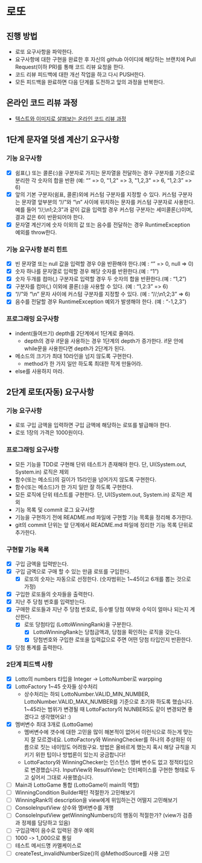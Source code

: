 # 로또
## 진행 방법
* 로또 요구사항을 파악한다.
* 요구사항에 대한 구현을 완료한 후 자신의 github 아이디에 해당하는 브랜치에 Pull Request(이하 PR)를 통해 코드 리뷰 요청을 한다.
* 코드 리뷰 피드백에 대한 개선 작업을 하고 다시 PUSH한다.
* 모든 피드백을 완료하면 다음 단계를 도전하고 앞의 과정을 반복한다.

## 온라인 코드 리뷰 과정
* [텍스트와 이미지로 살펴보는 온라인 코드 리뷰 과정](https://github.com/next-step/nextstep-docs/tree/master/codereview)

## 1단계 문자열 덧셈 계산기 요구사항
### 기능 요구사항
- [x] 쉼표(,) 또는 콜론(:)을 구분자로 가지는 문자열을 전달하는 경우 구분자를 기준으로 분리한 각 숫자의 합을 반환 (예: “” => 0, "1,2" => 3, "1,2,3" => 6, “1,2:3” => 6)
- [x] 앞의 기본 구분자(쉼표, 콜론)외에 커스텀 구분자를 지정할 수 있다. 커스텀 구분자는 문자열 앞부분의 “//”와 “\n” 사이에 위치하는 문자를 커스텀 구분자로 사용한다. 예를 들어 “//;\n1;2;3”과 같이 값을 입력할 경우 커스텀 구분자는 세미콜론(;)이며, 결과 값은 6이 반환되어야 한다.
- [x] 문자열 계산기에 숫자 이외의 값 또는 음수를 전달하는 경우 RuntimeException 예외를 throw한다.

### 기능 요구사항 분리 힌트
- [x] 빈 문자열 또는 null 값을 입력할 경우 0을 반환해야 한다.(예 : “” => 0, null => 0)
- [x] 숫자 하나를 문자열로 입력할 경우 해당 숫자를 반환한다.(예 : “1”)
- [x] 숫자 두개를 컴마(,) 구분자로 입력할 경우 두 숫자의 합을 반환한다.(예 : “1,2”)
- [x] 구분자를 컴마(,) 이외에 콜론(:)을 사용할 수 있다. (예 : “1,2:3” => 6)
- [x] “//”와 “\n” 문자 사이에 커스텀 구분자를 지정할 수 있다. (예 : “//;\n1;2;3” => 6)
- [x] 음수를 전달할 경우 RuntimeException 예외가 발생해야 한다. (예 : “-1,2,3”)

### 프로그래밍 요구사항
- indent(들여쓰기) depth를 2단계에서 1단계로 줄여라.
    - depth의 경우 if문을 사용하는 경우 1단계의 depth가 증가한다. if문 안에 while문을 사용한다면 depth가 2단계가 된다.
- 메소드의 크기가 최대 10라인을 넘지 않도록 구현한다.
    - method가 한 가지 일만 하도록 최대한 작게 만들어라.
- else를 사용하지 마라.

## 2단계 로또(자동) 요구사항
### 기능 요구사항
- 로또 구입 금액을 입력하면 구입 금액에 해당하는 로또를 발급해야 한다.
- 로또 1장의 가격은 1000원이다.

### 프로그래밍 요구사항
- 모든 기능을 TDD로 구현해 단위 테스트가 존재해야 한다. 단, UI(System.out, System.in) 로직은 제외
- 함수(또는 메소드)의 길이가 15라인을 넘어가지 않도록 구현한다.
- 함수(또는 메소드)가 한 가지 일만 잘 하도록 구현한다.
- 모든 로직에 단위 테스트를 구현한다. 단, UI(System.out, System.in) 로직은 제외
- 기능 목록 및 commit 로그 요구사항
- 기능을 구현하기 전에 README.md 파일에 구현할 기능 목록을 정리해 추가한다.
- git의 commit 단위는 앞 단계에서 README.md 파일에 정리한 기능 목록 단위로 추가한다.

### 구현할 기능 목록
- [x] 구입 금액을 입력받는다.
- [x] 구입 금액으로 구매 할 수 있는 만큼 로또를 구입한다.
    - [x] 로또의 숫자는 자동으로 선정한다. (숫자범위는 1~45이고 6개를 뽑는 것으로 가정)
- [x] 구입한 로또들의 숫자들을 출력한다.
- [x] 지난 주 당첨 번호를 입력받는다.
- [x] 구매한 로또들과 지난 주 당첨 번호로, 등수별 당첨 여부와 수익이 얼마나 되는지 계산한다.
    - [x] 로또 당첨타입 (LottoWinningRank)을 구분한다.
        - [x] LottoWinningRank는 당첨금액과, 당첨을 확인하는 로직을 갖는다.
        - [x] 당첨번호와 구입한 로또을 입력값으로 주면 어떤 당첨 타입인지 반환한다.
- [x] 당첨 통계를 출력한다.

### 2단계 피드백 사항
- [x] Lotto의 numbers 타입을 Integer -> LottoNumber로 warpping
- [x] LottoFactory 1~45 숫자들 상수처리
    - 상수처리는 하되 LottoNumber.VALID_MIN_NUMBER, LottoNumber.VALID_MAX_NUMBER를 기준으로 초기화 하도록 했습니다. 1~45라는 범위가 변경될 때 LottoFactory의 NUNBERS도 같이 변경되면 좋겠다고 생각했어요! :)
- [x] 멤버변수 최대 3개로 (LottoGame)
    - 멤버변수에 갯수에 대한 고민을 많이 해본적이 없어서 이런식으로 하는게 맞는지 잘 모르겠네요. LottoFactory와 WinningChecker를 하나의 추상화된 이름으로 짓는 네이밍도 어려웠구요. 방법은 올바르게 했는지 혹시 해당 규칙을 지키기 위한 팁이나 방법론이 있는지 궁금합니다!
    - LottoFactory와 WinningChecker는 인스턴스 멤버 변수도 없고 정적타입으로 변경했습니다. InputView와 ResultView는 인터페이스를 구현한 형태로 두고 싶어서 그대로 사용했습니다.  
- [ ] Main과 LottoGame 통합 (LottoGame이 main의 역할)
- [ ] WinningCondition Builder패턴 적절한가 고민해보기
- [ ] WinningRank의 description을 view에게 위임하는건 어떨지 고민해보기
- [ ] ConsoleInputView 상수와 멤버변수를 개행
- [ ] ConsoleInputView getWinningNumbers()의 행동이 적절한가? (view가 검증과 정제를 담당하고 있음)
- [ ] 구입금액이 음수로 입력된 경우 예외
- [ ] 1000 -> 1_000으로 통일 
- [ ] 테스트 메서드명 카멜케이스로
- [ ] createTest_invalidNumberSize()의 @MethodSource를 사용 고민